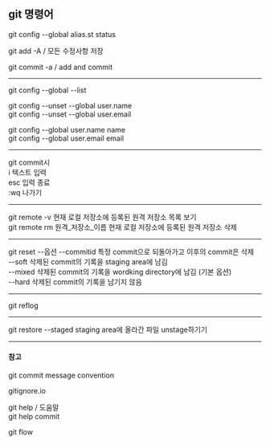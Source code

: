 ## git 명령어

git config --global alias.st status

git add -A / 모든 수정사항 저장

git commit -a / add and commit
______________

git config --global --list

git config --unset --global user.name  
git config --unset --global user.email

git config --global user.name name  
git config --global user.email email
______________

git commit시  
i 텍스트 입력  
esc 입력 종료  
:wq 나가기
______________

git remote -v 현재 로컬 저장소에 등록된 원격 저장소 목록 보기  
git remote rm 원격_저장소_이름 현재 로컬 저장소에 등록된 원격 저장소 삭제 
______________

git reset --옵션 --commitid 특정 commit으로 되돌아가고 이후의 commit은 삭제  
--soft 삭제된 commit의 기록을 staging area에 남김  
--mixed 삭제된 commit의 기록을 wordking directory에 남김 (기본 옵션)   
--hard 삭제된 commit의 기록을 남기지 않음  
______________

git reflog

______________

git restore --staged <file> staging area에 올라간 파일 unstage하기기

______________


#### 참고

git commit message convention  

gitignore.io

git help / 도움말  
git help commit

git flow